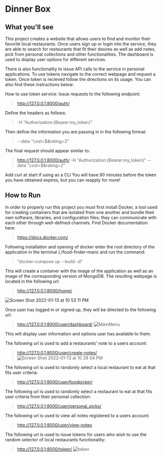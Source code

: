 Dinner Box
=======

What you'll see
-----------
This project creates a website that allows users to find and monitor their favorite local restaurants. Once
users sign up or login into the service, they are able to search for restaurants that fit their desires as well as 
add notes, pick from personal collections and other functionalities. The dashboard is used to display user options for different
services. 

There is also functionality to issue API calls to the service in personal applications. To use tokens navigate to the correct
webpage and request a token. Once token is recieved follow the directions on its usage. You can also find these instructions
below:

How to use token service:
Issue requests to the following endpoint: 

>http://127.0.0.1:8000/auth/

Define the headers as follows: 

>-H "Authorization:{Bearer:my_token}"

Then define the information you are passing in in the following format: 

>--data "cost=$&rating=2"

The final request should appear similar to:

>http://127.0.0.1:8000/auth/ -H "Authorization:{Bearer:my_token}" --data "cost=$&rating=2"

Add curl at start if using as a CLI
You will have 90 minutes before the token you have obtained expires, but you can reapply for more!

How to Run
-----------

In order to properly run this project you must first install Docker, a tool used for creating containers that are isolated from
one another and bundle their own software, libraries, and configuration files; they can communicate with each other through
well-defined channels. Find Docker documentation here:
>https://docs.docker.com/

Following installation and opening of docker enter the root directory of the application in the terminal (./food-finder-main)
and run the command:
>"docker-compose up --build -d" 

 This will create a container with the image of the application as well as an image of the corresponding version of MongoDB.
 The resulting webpage is located in the following url:
>http://127.0.0.1:8000/home/

![Screen Shot 2022-01-13 at 10 53 11 PM](https://user-images.githubusercontent.com/44513190/149453204-5553e0f8-842d-44c9-b372-a555bbd60b97.png)

Once user has logged in or signed up, they will be directed to the following url:
>http://127.0.0.1:8000/user/dashboard/
![MainMenu](https://user-images.githubusercontent.com/44513190/149452705-844eca16-62c1-4450-b209-0ef7fbdb539a.png)

This will display user information and options user has available to them.

The following url is used to add a restaurants' note to a users account:
>http://127.0.0.1:8000/user/create-notes/
![Screen Shot 2022-01-13 at 10 28 04 PM](https://user-images.githubusercontent.com/44513190/149452869-4e1ea2d7-4832-420d-8dc4-c83cb46d09bb.png)

The following url is used to randomly select a local restaurant to eat at that fits user criteria:
>http://127.0.0.1:8000/user/foodpicker/

The following url is used to randomly select a restaurant to eat at that fits user criteria from their personal collection:
>http://127.0.0.1:8000/user/personal_picks/

The following url is used to view all notes registered to a users account:
>http://127.0.0.1:8000/user/view-notes

The following url is used to issue tokens for users who wish to use the random selector of local restaurants functionality:
>http://127.0.0.1:8000/token/
>![token](https://user-images.githubusercontent.com/44513190/149452930-b8b628de-25d7-4cfc-8ab5-626a1a7b6f7f.png)
